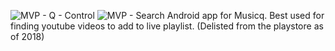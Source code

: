 ![MVP - Q - Control](https://user-images.githubusercontent.com/5550693/124046503-21543300-d9e0-11eb-88b7-065189b933bb.png)
![MVP - Search](https://user-images.githubusercontent.com/5550693/124046513-2618e700-d9e0-11eb-994e-27c20fe3ddcd.png)
Android app for Musicq. Best used for finding youtube videos to add to live playlist. 
(Delisted from the playstore as of 2018)
